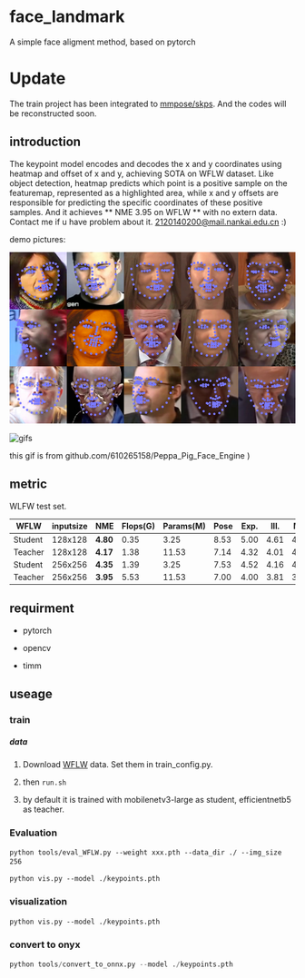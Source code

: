 # face_landmark

A simple face aligment method, based on pytorch

# Update  
The train project has been integrated to [mmpose/skps](https://github.com/open-mmlab/mmpose/tree/main/projects/skps). 
And the codes will be reconstructed soon. 

## introduction


The keypoint model encodes and decodes the x and y coordinates using heatmap and offset of x and y, 
achieving SOTA on WFLW dataset. 
Like object detection, heatmap predicts which point is a positive sample on the featuremap, 
represented as a highlighted area, while x and y offsets are responsible for predicting the specific coordinates of these positive samples.
And it achieves ** NME 3.95 on WFLW ** with no extern data.
Contact me if u have problem about it. 2120140200@mail.nankai.edu.cn :)

demo pictures:

![samples](https://github.com/610265158/face_landmark/blob/master/figures/tmp_screenshot_18.08.20192.png)

![gifs](https://github.com/610265158/Peppa_Pig_Face_Engine/blob/master/figure/sample.gif)

this gif is from github.com/610265158/Peppa_Pig_Face_Engine )



## metric

WLFW test set.

| WFLW    | inputsize | NME      | Flops(G) | Params(M) | Pose | Exp. | Ill. | Mu.  | Occ. | Blur | pretrained                                                                                      |
|---------|-----------|----------|----------|-----------|------|------|------|------|------|------|-------------------------------------------------------------------------------------------------|
| Student | 128x128   | **4.80** | 0.35     | 3.25      | 8.53 | 5.00 | 4.61 | 4.81 | 5.80 | 5.36 | [skps](https://drive.google.com/drive/folders/1JktGIKohpeLO14a6eJqNlZort_46qVC0?usp=share_link) |
| Teacher | 128x128   | **4.17** | 1.38     | 11.53     | 7.14 | 4.32 | 4.01 | 4.03 | 4.98 | 4.68 | [skps](https://drive.google.com/drive/folders/1JktGIKohpeLO14a6eJqNlZort_46qVC0?usp=share_link) |
| Student | 256x256   | **4.35** | 1.39     | 3.25      | 7.53 | 4.52 | 4.16 | 4.21 | 5.34 | 4.93 | [skps](https://drive.google.com/drive/folders/1Y8FvJV1X5YTUkwt5MywVFvqzStpxRK_S?usp=sharing)    |
| Teacher | 256x256   | **3.95** | 5.53     | 11.53     | 7.00 | 4.00 | 3.81 | 3.78 | 4.85 | 4.54 | [skps](https://drive.google.com/drive/folders/1Y8FvJV1X5YTUkwt5MywVFvqzStpxRK_S?usp=sharing)    |



## requirment

+ pytorch

+ opencv

+ timm

  

## useage

### train

##### data

1. Download [WFLW](https://wywu.github.io/projects/LAB/WFLW.html) data. Set them in train_config.py.
3. then  `run.sh`

4. by default it is trained with mobilenetv3-large as student, efficientnetb5 as teacher.

### Evaluation


```
python tools/eval_WFLW.py --weight xxx.pth --data_dir ./ --img_size 256
```

```
python vis.py --model ./keypoints.pth
```
### visualization

```
python vis.py --model ./keypoints.pth
```



### convert to onyx

``` python
python tools/convert_to_onnx.py --model ./keypoints.pth
```



